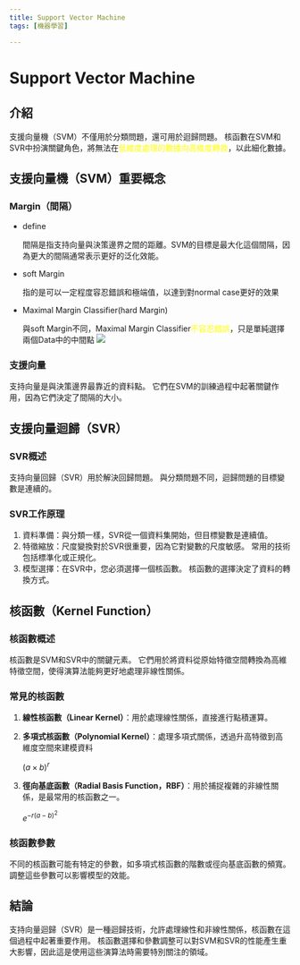 ```yaml
---
title: Support Vector Machine
tags: [機器學習]

---
```


# Support Vector Machine

## 介紹
支援向量機（SVM）不僅用於分類問題，還可用於迴歸問題。 核函數在SVM和SVR中扮演關鍵角色，將無法在<font color ="ffff">低維度處理的數據向高維度轉換</font>，以此細化數據。

## 支援向量機（SVM）重要概念

### Margin（間隔）
- define 

    間隔是指支持向量與決策邊界之間的距離。SVM的目標是最大化這個間隔，因為更大的間隔通常表示更好的泛化效能。
- soft Margin

    指的是可以一定程度容忍錯誤和極端值，以達到對normal case更好的效果
- Maximal Margin Classifier(hard Margin)

    與soft Margin不同，Maximal Margin Classifier<font color="ffff">不容忍錯誤</font>，只是單純選擇兩個Data中的中間點
    ![](image/rkXdrhUfp.png)

### 支援向量
支持向量是與決策邊界最靠近的資料點。 它們在SVM的訓練過程中起著關鍵作用，因為它們決定了間隔的大小。

## 支援向量迴歸（SVR）

### SVR概述
支持向量回歸（SVR）用於解決回歸問題。 與分類問題不同，迴歸問題的目標變數是連續的。

### SVR工作原理
1. 資料準備：與分類一樣，SVR從一個資料集開始，但目標變數是連續值。
2. 特徵縮放：尺度變換對於SVR很重要，因為它對變數的尺度敏感。 常用的技術包括標準化或正規化。
3. 模型選擇：在SVR中，您必須選擇一個核函數。 核函數的選擇決定了資料的轉換方式。

## 核函數（Kernel Function）

### 核函數概述
核函數是SVM和SVR中的關鍵元素。 它們用於將資料從原始特徵空間轉換為高維特徵空間，使得演算法能夠更好地處理非線性關係。

### 常見的核函數
1. **線性核函數（Linear Kernel）**：用於處理線性關係，直接進行點積運算。
2. **多項式核函數（Polynomial Kernel）**：處理多項式關係，透過升高特徵到高維度空間來建模資料

    $(a\times b)^r$
3. **徑向基底函數（Radial Basis Function，RBF）**：用於捕捉複雜的非線性關係，是最常用的核函數之一。

    $e^{-r(a-b)^2}$
### 核函數參數
不同的核函數可能有特定的參數，如多項式核函數的階數或徑向基底函數的頻寬。 調整這些參數可以影響模型的效能。

## 結論

支持向量迴歸（SVR）是一種迴歸技術，允許處理線性和非線性關係，核函數在這個過程中起著重要作用。 核函數選擇和參數調整可以對SVM和SVR的性能產生重大影響，因此這是使用這些演算法時需要特別關注的領域。